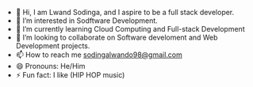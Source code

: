 - 👋 Hi, I am Lwand Sodinga, and I aspire to be a full stack developer.
- 👀 I’m interested in Sodftware Development.
- 🌱 I’m currently learning Cloud Computing and Full-stack Development
- 💞️ I’m looking to collaborate on Software develoment and Web Development projects.
- 📫 How to reach me sodingalwando98@gmail.com
- 😄 Pronouns: He/Him
- ⚡ Fun fact: I like (HIP HOP music)

<!---
LwandoS30/LwandoS30 is a ✨ special ✨ repository because its `README.md` (this file) appears on your GitHub profile.
You can click the Preview link to take a look at your changes.
--->
